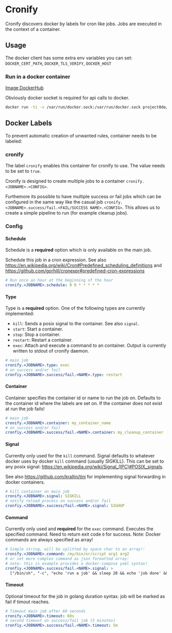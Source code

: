 # Cronify
Cronify discovers docker by labels for cron like jobs. Jobs are executed in the context of a container.

## Usage
The docker client has some extra env variables you can set: `DOCKER_CERT_PATH`, `DOCKER_TLS_VERIFY`, `DOCKER_HOST`

### Run in a docker container
[Image DockerHub](https://hub.docker.com/r/project0de/cronify)

Obviously docker socket is required for api calls to docker.

```bash
docker run -ti -v /var/run/docker.sock:/var/run/docker.sock project0de/cronify
```

## Docker Labels
To prevent automatic creation of unwanted rules, container needs to be labeled:

### cronify
The label `cronify` enables this container for cronify to use. The value needs to be set to `true`.

Cronify is designed to create multiple jobs to a container `cronify.<JOBNAME>.<CONFIG>`.

Furthemore its possible to have multiple success or fail jobs which can be configured in the same way like the casual job `cronify.<JOBNAME>.success/fail.<FAIL/SUCCESS NAME>.<CONFIG>`. This allows us to create a simple pipeline to run (for example cleanup jobs).

### Config

#### Schedule
Schedule is a **required** option which is only available on the main job.

Schedule this job in a cron expression.
See also https://en.wikipedia.org/wiki/Cron#Predefined_scheduling_definitions and https://github.com/gorhill/cronexpr#predefined-cron-expressions

```yaml
# Run once an hour at the beginning of the hour
cronify.<JOBNAME>.schedule: 0 0 * * * * *
```

#### Type
Type is a **required** option. One of the following types are currently implemented:

* `kill`: Sends a posix signal to the container. See also `signal`.
* `start`: Start a container.
* `stop`: Stop a container.
* `restart`: Restart a container.
* `exec`: Attach and execute a command to an container. Output is currently written to stdout of cronify daemon.

```yaml
# main job
cronify.<JOBNAME>.type: exec
# on success and/or fail
cronfiy.<JOBNAME>.success/fail.<NAME>.type: restart
```

#### Container
Container specifies the container id or name to run the job on.
Defaults to the container id where the labels are set on. If the container does not exist at run the job fails!

```yaml
# main job
cronify.<JOBNAME>.container: my_container_name
# on success and/or fail
cronfiy.<JOBNAME>.success/fail.<NAME>.container: my_cleanup_container
```

#### Signal
Currently only used for the `kill` command. Signal defaults to whatever docker uses by docker `kill` command (usually SIGKILL). This can be set to any posix signal: https://en.wikipedia.org/wiki/Signal_(IPC)#POSIX_signals.

See also https://github.com/krallin/tini for implementing signal forwarding in docker containers.

```yaml
# kill container on main job
cronify.<JOBNAME>.signal: SIGKILL
# notify reload process on success and/or fail
cronfiy.<JOBNAME>.success/fail.<NAME>.signal: SIGHUP
```


#### Command
Currently only used and **required** for the `exec` command. Executes the specified command. Need to return exit code `0` for success. Note: Docker commands are always specified as array!

```yaml
# Simple string, will be splitted by space char to an array!:
cronify.<JOBNAME>.command: /my/bin/or/script arg1 arg2
# or set more complex command as json formatted array:
# note: this is example provides a docker-compose yaml syntax!
cronfiy.<JOBNAME>.success/fail.<NAME>.signal: >
  ["/bin/sh", "-c", "echo 'run a job' && sleep 20 && echo 'job done' && exit 2"]
```

#### Timeout
Optional timeout for the job in golang duration syntax. job will be marked as fail if timout reaches.

```yaml
# Timeout main job after 60 seconds
cronify.<JOBNAME>.timeout: 60s
# second timeout on success/fail job (5 minutes)
cronfiy.<JOBNAME>.success/fail.<NAME>.timeout: 5m
```
